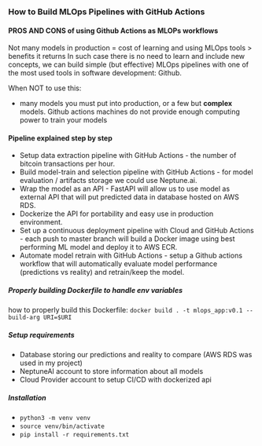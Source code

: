 ### How to Build MLOps Pipelines with GitHub Actions

#### PROS AND CONS of using Github Actions as MLOPs workflows

Not many models in production = cost of learning and using MLOps tools > benefits it returns
In such case there is no need to learn and include new concepts, we can build simple (but effective) MLOps pipelines
with one of the most used tools in software development: Github.

When NOT to use this:
- many models you must put into production, or a few but **complex** models. Github actions machines do not provide enough computing power to train your models

#### Pipeline explained step by step
- Setup data extraction pipeline with GitHub Actions - the number of bitcoin transactions per hour. 
- Build model-train and selection pipeline with GitHub Actions - for model evaluation / artifacts storage we could use Neptune.ai.
- Wrap the model as an API - FastAPI will allow us to use model as external API that will put predicted data in database hosted on AWS RDS.
- Dockerize the API for portability and easy use in production environment.
- Set up a continuous deployment pipeline with Cloud and GitHub Actions - each push to master branch will build a Docker image using best performing ML model and deploy it to AWS ECR.
- Automate model retrain with GitHub Actions - setup a Github actions workflow that will automatically evaluate model performance (predictions vs reality) and retrain/keep the model.


##### Properly building Dockerfile to handle env variables
how to properly build this Dockerfile:
``` docker build . -t mlops_app:v0.1 --build-arg URI=$URI ```

##### Setup requirements
- Database storing our predictions and reality to compare (AWS RDS was used in my project)
- NeptuneAI account to store information about all models
- Cloud Provider account to setup CI/CD with dockerized api


##### Installation
- ``` python3 -m venv venv ```
- ``` source venv/bin/activate ```
- ``` pip install -r requirements.txt ```



